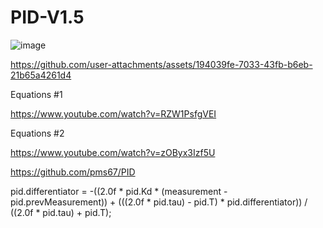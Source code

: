 # PID-V1.5
![image](https://github.com/user-attachments/assets/a6dc61b7-5c74-418d-953a-e57c85e444ff)

https://github.com/user-attachments/assets/194039fe-7033-43fb-b6eb-21b65a4261d4

Equations #1

https://www.youtube.com/watch?v=RZW1PsfgVEI

Equations #2

https://www.youtube.com/watch?v=zOByx3Izf5U

https://github.com/pms67/PID

pid.differentiator = -((2.0f * pid.Kd * (measurement - pid.prevMeasurement)) + (((2.0f * pid.tau) - pid.T) * pid.differentiator)) / ((2.0f * pid.tau) + pid.T);
